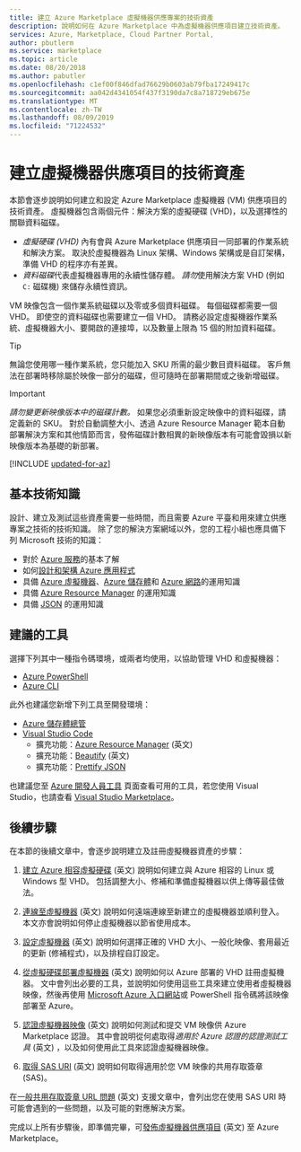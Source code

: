 ```yaml
---
title: 建立 Azure Marketplace 虛擬機器供應專案的技術資產
description: 說明如何在 Azure Marketplace 中為虛擬機器供應項目建立技術資產。
services: Azure, Marketplace, Cloud Partner Portal,
author: pbutlerm
ms.service: marketplace
ms.topic: article
ms.date: 08/20/2018
ms.author: pabutler
ms.openlocfilehash: c1ef00f846dfad76629b0603ab79fba17249417c
ms.sourcegitcommit: aa042d4341054f437f3190da7c8a718729eb675e
ms.translationtype: MT
ms.contentlocale: zh-TW
ms.lasthandoff: 08/09/2019
ms.locfileid: "71224532"
---
```

# <a name="create-technical-assets-for-a-virtual-machine-offer"></a>建立虛擬機器供應項目的技術資產

本節會逐步說明如何建立和設定 Azure Marketplace 虛擬機器 (VM) 供應項目的技術資產。  虛擬機器包含兩個元件：解決方案的虛擬硬碟 (VHD)，以及選擇性的關聯資料磁碟。  

- *虛擬硬碟 (VHD)* 內有會與 Azure Marketplace 供應項目一同部署的作業系統和解決方案。 取決於虛擬機器為 Linux 架構、Windows 架構或是自訂架構，準備 VHD 的程序亦有差異。
- *資料磁碟*代表虛擬機器專用的永續性儲存體。 *請勿*使用解決方案 VHD (例如 `C:` 磁碟機) 來儲存永續性資訊。

VM 映像包含一個作業系統磁碟以及零或多個資料磁碟。 每個磁碟都需要一個 VHD。 即使空的資料磁碟也需要建立一個 VHD。
請務必設定虛擬機器作業系統、虛擬機器大小、要開啟的連接埠，以及數量上限為 15 個的附加資料磁碟。

> [!TIP] 
> 無論您使用哪一種作業系統，您只能加入 SKU 所需的最少數目資料磁碟。 客戶無法在部署時移除屬於映像一部分的磁碟，但可隨時在部署期間或之後新增磁碟。 

> [!IMPORTANT]
> *請勿變更新映像版本中的磁碟計數。* 如果您必須重新設定映像中的資料磁碟，請定義新的 SKU。 對於自動調整大小、透過 Azure Resource Manager 範本自動部署解決方案和其他情節而言，發佈磁碟計數相異的新映像版本有可能會毀損以新映像版本為基礎的新部署。

[!INCLUDE [updated-for-az](../../../../includes/updated-for-az.md)]

## <a name="fundamental-technical-knowledge"></a>基本技術知識

設計、建立及測試這些資產需要一些時間，而且需要 Azure 平臺和用來建立供應專案之技術的技術知識。 除了您的解決方案網域以外，您的工程小組也應具備下列 Microsoft 技術的知識： 
-   對於 [Azure 服務](https://azure.microsoft.com/services/)的基本了解 
-   如何[設計和架構 Azure 應用程式](https://azure.microsoft.com/solutions/architecture/)
-   具備 [Azure 虛擬機器](https://azure.microsoft.com/services/virtual-machines/)、[Azure 儲存體](https://azure.microsoft.com/services/?filter=storage)和 [Azure 網路](https://azure.microsoft.com/services/?filter=networking)的運用知識
-   具備 [Azure Resource Manager](https://azure.microsoft.com/features/resource-manager/) 的運用知識
-   具備 [JSON](https://www.json.org/) 的運用知識


## <a name="suggested-tools"></a>建議的工具 

選擇下列其中一種指令碼環境，或兩者均使用，以協助管理 VHD 和虛擬機器：
-   [Azure PowerShell](https://docs.microsoft.com/powershell/azure/overview)
-   [Azure CLI](https://docs.microsoft.com/cli/azure)

此外也建議您新增下列工具至開發環境： 

-   [Azure 儲存體總管](https://docs.microsoft.com/azure/vs-azure-tools-storage-manage-with-storage-explorer)
-   [Visual Studio Code](https://code.visualstudio.com/)
    *   擴充功能：[Azure Resource Manager](https://marketplace.visualstudio.com/items?itemName=msazurermtools.azurerm-vscode-tools) \(英文\)
    *   擴充功能：[Beautify](https://marketplace.visualstudio.com/items?itemName=HookyQR.beautify) \(英文\)
    *   擴充功能：[Prettify JSON](https://marketplace.visualstudio.com/items?itemName=mohsen1.prettify-json)

也建議您至 [Azure 開發人員工具](https://azure.microsoft.com/tools/) 頁面查看可用的工具，若您使用 Visual Studio，也請查看 [Visual Studio Marketplace](https://marketplace.visualstudio.com/)。


## <a name="next-steps"></a>後續步驟

在本節的後續文章中，會逐步說明建立及註冊虛擬機器資產的步驟：

1. [建立 Azure 相容虛擬硬碟](./cpp-create-vhd.md) (英文) 說明如何建立與 Azure 相容的 Linux 或 Windows 型 VHD。  包括調整大小、修補和準備虛擬機器以供上傳等最佳做法。

2. [連線至虛擬機器](./cpp-connect-vm.md) (英文) 說明如何遠端連線至新建立的虛擬機器並順利登入。  本文亦會說明如何停止虛擬機器以節省使用成本。

3. [設定虛擬機器](./cpp-configure-vm.md) (英文) 說明如何選擇正確的 VHD 大小、一般化映像、套用最近的更新 (修補程式)，以及排程自訂設定。

4. [從虛擬硬碟部署虛擬機器](./cpp-deploy-vm-vhd.md) (英文) 說明如何以 Azure 部署的 VHD 註冊虛擬機器。  文中會列出必要的工具，並說明如何使用這些工具來建立使用者虛擬機器映像，然後再使用 [Microsoft Azure 入口網站](https://ms.portal.azure.com/)或 PowerShell 指令碼將該映像部署至 Azure。 

5. [認證虛擬機器映像](./cpp-certify-vm.md) (英文) 說明如何測試和提交 VM 映像供 Azure Marketplace 認證。 其中會說明從何處取得*適用於 Azure 認證的認證測試工具* (英文) ，以及如何使用此工具來認證虛擬機器映像。 

6. [取得 SAS URI](./cpp-get-sas-uri.md) (英文) 說明如何取得適用於您 VM 映像的共用存取簽章 (SAS)。
 
在[一般共用存取簽章 URL 問題](./cpp-common-sas-url-issues.md) (英文) 支援文章中，會列出您在使用 SAS URI 時可能會遇到的一些問題，以及可能的對應解決方案。

完成以上所有步驟後，即準備完畢，可[發佈虛擬機器供應項目](./cpp-publish-offer.md) (英文) 至 Azure Marketplace。
